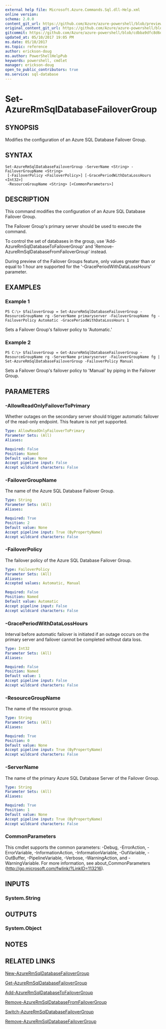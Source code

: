 ```yaml
---
external help file: Microsoft.Azure.Commands.Sql.dll-Help.xml
online version:
schema: 2.0.0
content_git_url: https://github.com/Azure/azure-powershell/blob/preview/src/ResourceManager/Sql/Commands.Sql/help/Set-AzureRmSqlDatabaseFailoverGroup.md
original_content_git_url: https://github.com/Azure/azure-powershell/blob/preview/src/ResourceManager/Sql/Commands.Sql/help/Set-AzureRmSqlDatabaseFailoverGroup.md
gitcommit: https://github.com/Azure/azure-powershell/blob/cdbba9dfc8d6d05a7611dff9bf51acb70cd79289
updated_at: 05/10/2017 19:05 PM
ms.date: 05/10/2017
ms.topic: reference
author: erickson-doug
ms.author: PowerShellHelpPub
keywords: powershell, cmdlet
manager: erickson-doug
open_to_public_contributors: true
ms.service: sql-database
---
```


# Set-AzureRmSqlDatabaseFailoverGroup

## SYNOPSIS
Modifies the configuration of an Azure SQL Database Failover Group.

## SYNTAX

```
Set-AzureRmSqlDatabaseFailoverGroup -ServerName <String> -FailoverGroupName <String>
 [-FailoverPolicy <FailoverPolicy>] [-GracePeriodWithDataLossHours <Int32>]
 -ResourceGroupName <String> [<CommonParameters>]
```

## DESCRIPTION
This command modifies the configuration of an Azure SQL Database Failover Group.

The Failover Group's primary server should be used to execute the command.

To control the set of databases in the group, use 'Add-AzureRmSqlDatabaseToFailoverGroup' and 'Remove-AzureRmSqlDatabaseFromFailoverGroup' instead.

During preview of the Failover Groups feature, only values greater than or equal to 1 hour are supported for the '-GracePeriodWithDataLossHours' parameter.

## EXAMPLES

### Example 1
```
PS C:\> $failoverGroup = Set-AzureRmSqlDatabaseFailoverGroup -ResourceGroupName rg -ServerName primaryserver -FailoverGroupName fg -FailoverPolicy Automatic -GracePeriodWithDataLossHours 1
```

Sets a Failover Group's failover policy to 'Automatic.'

### Example 2
```
PS C:\> $failoverGroup = Get-AzureRmSqlDatabaseFailoverGroup -ResourceGroupName rg -ServerName primaryserver -FailoverGroupName fg | Set-AzureRmSqlDatabaseFailoverGroup -FailoverPolicy Manual
```

Sets a Failover Group's failover policy to 'Manual' by piping in the Failover Group.

## PARAMETERS

### -AllowReadOnlyFailoverToPrimary
Whether outages on the secondary server should trigger automatic failover of the read-only endpoint. This feature is not yet supported.

```yaml
Type: AllowReadOnlyFailoverToPrimary
Parameter Sets: (All)
Aliases: 

Required: False
Position: Named
Default value: None
Accept pipeline input: False
Accept wildcard characters: False
```

### -FailoverGroupName
The name of the Azure SQL Database Failover Group.

```yaml
Type: String
Parameter Sets: (All)
Aliases: 

Required: True
Position: 2
Default value: None
Accept pipeline input: True (ByPropertyName)
Accept wildcard characters: False
```

### -FailoverPolicy
The failover policy of the Azure SQL Database Failover Group.

```yaml
Type: FailoverPolicy
Parameter Sets: (All)
Aliases: 
Accepted values: Automatic, Manual

Required: False
Position: Named
Default value: Automatic
Accept pipeline input: False
Accept wildcard characters: False
```

### -GracePeriodWithDataLossHours
Interval before automatic failover is initiated if an outage occurs on the primary server and failover cannot be completed without data loss.

```yaml
Type: Int32
Parameter Sets: (All)
Aliases: 

Required: False
Position: Named
Default value: 1
Accept pipeline input: False
Accept wildcard characters: False
```

### -ResourceGroupName
The name of the resource group.

```yaml
Type: String
Parameter Sets: (All)
Aliases: 

Required: True
Position: 0
Default value: None
Accept pipeline input: True (ByPropertyName)
Accept wildcard characters: False
```

### -ServerName
The name of the primary Azure SQL Database Server of the Failover Group.

```yaml
Type: String
Parameter Sets: (All)
Aliases: 

Required: True
Position: 1
Default value: None
Accept pipeline input: True (ByPropertyName)
Accept wildcard characters: False
```

### CommonParameters
This cmdlet supports the common parameters: -Debug, -ErrorAction, -ErrorVariable, -InformationAction, -InformationVariable, -OutVariable, -OutBuffer, -PipelineVariable, -Verbose, -WarningAction, and -WarningVariable. For more information, see about_CommonParameters (http://go.microsoft.com/fwlink/?LinkID=113216).

## INPUTS

### System.String

## OUTPUTS

### System.Object

## NOTES

## RELATED LINKS

[New-AzureRmSqlDatabaseFailoverGroup](./New-AzureRmSqlDatabaseFailoverGroup.md)

[Get-AzureRmSqlDatabaseFailoverGroup](./Get-AzureRmSqlDatabaseFailoverGroup.md)

[Add-AzureRmSqlDatabaseToFailoverGroup](./Add-AzureRmSqlDatabaseToFailoverGroup.md)

[Remove-AzureRmSqlDatabaseFromFailoverGroup](./Remove-AzureRmSqlDatabaseFromFailoverGroup.md)

[Switch-AzureRmSqlDatabaseFailoverGroup](./Switch-AzureRmSqlDatabaseFailoverGroup.md)

[Remove-AzureRmSqlDatabaseFailoverGroup](./Remove-AzureRmSqlDatabaseFailoverGroup.md)
